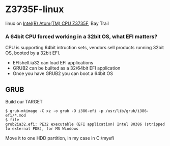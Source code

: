 # Z3735F-linux
linux on [Intel(R) Atom(TM) CPU Z3735F](http://ark.intel.com/products/80274/Intel-Atom-Processor-Z3735F-2M-Cache-up-to-1_83-GHz), Bay Trail


### A 64bit CPU forced working in a 32bit OS, what EFI matters?
CPU is supporting 64bit intruction sets, vendors sell products running 32bit OS, booted by a 32bit EFI.  
- EFIshell.ia32 can load EFI applications  
- GRUB2 can be builted as a 32/64bit EFI application  
- Once you have GRUB2 you can boot a 64bit OS  

## GRUB
Build our TARGET
```
$ grub-mkimage -C xz -o grub -O i386-efi -p /usr/lib/grub/i386-efi/*.mod
$ file 
grub2ia32.efi: PE32 executable (EFI application) Intel 80386 (stripped to external PDB), for MS Windows
```
Move it to one HDD partition, in my case in C:\myefi
